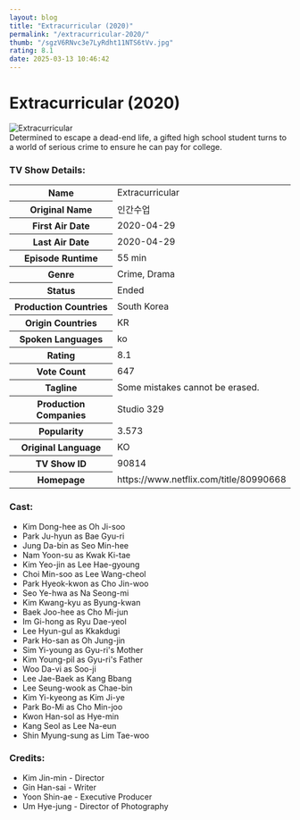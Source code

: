 ```yaml
---
layout: blog
title: "Extracurricular (2020)"
permalink: "/extracurricular-2020/"
thumb: "/sgzV6RNvc3e7LyRdht11NTS6tVv.jpg"
rating: 8.1
date: 2025-03-13 10:46:42
---
```

<h1 class="title">Extracurricular (2020)</h1><div class="poster"><img src="{{ site.imglink }}/sgzV6RNvc3e7LyRdht11NTS6tVv.jpg" class="img-fluid my-3" alt="Extracurricular"/></div><div class="plot">Determined to escape a dead-end life, a gifted high school student turns to a world of serious crime to ensure he can pay for college.</div><h3>TV Show Details:</h3><table class="table table-bordered details"><tr><th>Name</th><td>Extracurricular</td></tr><tr><th>Original Name</th><td>인간수업</td></tr><tr><th>First Air Date</th><td>2020-04-29</td></tr><tr><th>Last Air Date</th><td>2020-04-29</td></tr><tr><th>Episode Runtime</th><td>55 min</td></tr><tr><th>Genre</th><td>Crime, Drama</td></tr><tr><th>Status</th><td>Ended</td></tr><tr><th>Production Countries</th><td>South Korea</td></tr><tr><th>Origin Countries</th><td>KR</td></tr><tr><th>Spoken Languages</th><td>ko</td></tr><tr><th>Rating</th><td>8.1</td></tr><tr><th>Vote Count</th><td>647</td></tr><tr><th>Tagline</th><td>Some mistakes cannot be erased.</td></tr><tr><th>Production Companies</th><td>Studio 329</td></tr><tr><th>Popularity</th><td>3.573</td></tr><tr><th>Original Language</th><td>KO</td></tr><tr><th>TV Show ID</th><td>90814</td></tr><tr><th>Homepage</th><td>https://www.netflix.com/title/80990668</td></tr></table><h3>Cast:</h3><ul class="list-group cast"><li>Kim Dong-hee as Oh Ji-soo</li><li>Park Ju-hyun as Bae Gyu-ri</li><li>Jung Da-bin as Seo Min-hee</li><li>Nam Yoon-su as Kwak Ki-tae</li><li>Kim Yeo-jin as Lee Hae-gyoung</li><li>Choi Min-soo as Lee Wang-cheol</li><li>Park Hyeok-kwon as Cho Jin-woo</li><li>Seo Ye-hwa as Na Seong-mi</li><li>Kim Kwang-kyu as Byung-kwan</li><li>Baek Joo-hee as Cho Mi-jun</li><li>Im Gi-hong as Ryu Dae-yeol</li><li>Lee Hyun-gul as Kkakdugi</li><li>Park Ho-san as Oh Jung-jin</li><li>Sim Yi-young as Gyu-ri's Mother</li><li>Kim Young-pil as Gyu-ri's Father</li><li>Woo Da-vi as Soo-ji</li><li>Lee Jae-Baek as Kang Bbang</li><li>Lee Seung-wook as Chae-bin</li><li>Kim Yi-kyeong as Kim Ji-ye</li><li>Park Bo-Mi as Cho Min-joo</li><li>Kwon Han-sol as Hye-min</li><li>Kang Seol as Lee Na-eun</li><li>Shin Myung-sung as Lim Tae-woo</li></ul><h3>Credits:</h3><ul class="list-group crew"><li>Kim Jin-min - Director</li><li>Gin Han-sai - Writer</li><li>Yoon Shin-ae - Executive Producer</li><li>Um Hye-jung - Director of Photography</li></ul>